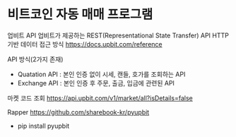 # 비트코인 자동 매매 프로그램 #

업비트 API
업비트가 제공하는 REST(Representational State Transfer) API
HTTP 기반 데이터 접근 방식
https://docs.upbit.com/reference

API 방식(2가지 존재)
- Quatation API : 본인 인증 없이 시세, 캔들, 호가를 조회하는 API 
- Exchange API : 본인 인증 후 주문, 출금, 입금에 관련된 API

마켓 코드 조회
https://api.upbit.com/v1/market/all?isDetails=false

Rapper
https://github.com/sharebook-kr/pyupbit
- pip install pyupbit

